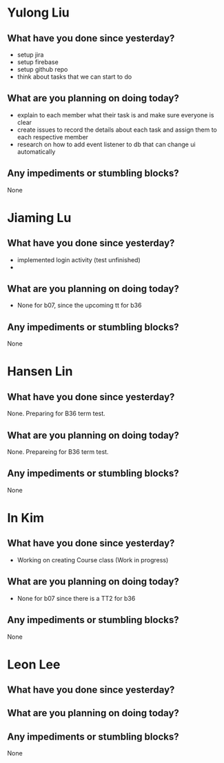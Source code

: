 # Yulong Liu

## What have you done since yesterday?

- setup jira
- setup firebase
- setup github repo
- think about tasks that we can start to do

## What are you planning on doing today?

- explain to each member what their task is and make sure everyone is clear
- create issues to record the details about each task and assign them to each respective member
- research on how to add event listener to db that can change ui automatically

## Any impediments or stumbling blocks?

None

# Jiaming Lu

## What have you done since yesterday?

- implemented login activity (test unfinished)
- 
## What are you planning on doing today?

- None for b07, since the upcoming tt for b36

## Any impediments or stumbling blocks?

None

# Hansen Lin

## What have you done since yesterday?
None. Preparing for B36 term test.
## What are you planning on doing today?
None. Prepareing for B36 term test.
## Any impediments or stumbling blocks?

None

# In Kim

## What have you done since yesterday?
- Working on creating Course class (Work in progress)

## What are you planning on doing today?
- None for b07 since there is a TT2 for b36

## Any impediments or stumbling blocks?

None

# Leon Lee

## What have you done since yesterday?

## What are you planning on doing today?

## Any impediments or stumbling blocks?

None
